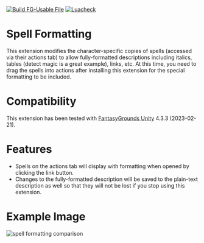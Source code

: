 [![Build FG-Usable File](https://github.com/bmos/FG-PFRPG-Spell-Formatting/actions/workflows/create-ext.yml/badge.svg)](https://github.com/bmos/FG-PFRPG-Spell-Formatting/actions/workflows/create-ext.yml) [![Luacheck](https://github.com/bmos/FG-PFRPG-Spell-Formatting/actions/workflows/luacheck.yml/badge.svg)](https://github.com/bmos/FG-PFRPG-Spell-Formatting/actions/workflows/luacheck.yml)

# Spell Formatting
This extension modifies the character-specific copies of spells (accessed via their actions tab) to allow fully-formatted descriptions including italics, tables (detect magic is a great example), links, etc. At this time, you need to drag the spells into actions after installing this extension for the special formatting to be included.

# Compatibility
This extension has been tested with [FantasyGrounds Unity](https://www.fantasygrounds.com/home/FantasyGroundsUnity.php) 4.3.3 (2023-02-21).

# Features
* Spells on the actions tab will display with formatting when opened by clicking the link button.
* Changes to the fully-formatted description will be saved to the plain-text description as well so that they will not be lost if you stop using this extension.

# Example Image
<img src="https://i.imgur.com/Hm0LFi7.png" alt="spell formatting comparison"/>
